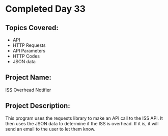 # Completed Day 33

## Topics Covered:
- API
- HTTP Requests
- API Parameters
- HTTP Codes
- JSON data

## Project Name:
ISS Overhead Notifier

## Project Description:
This program uses the requests library to make an API call to the ISS API. It then uses the JSON data to determine if the ISS is overhead. If it is, it will send an email to the user to let them know.